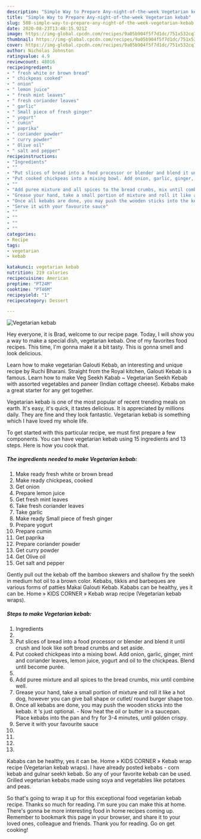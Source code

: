 ```yaml
---
description: "Simple Way to Prepare Any-night-of-the-week Vegetarian kebab"
title: "Simple Way to Prepare Any-night-of-the-week Vegetarian kebab"
slug: 508-simple-way-to-prepare-any-night-of-the-week-vegetarian-kebab
date: 2020-08-23T13:48:15.921Z
image: https://img-global.cpcdn.com/recipes/9a05b904f5f7d1dc/751x532cq70/vegetarian-kebab-recipe-main-photo.jpg
thumbnail: https://img-global.cpcdn.com/recipes/9a05b904f5f7d1dc/751x532cq70/vegetarian-kebab-recipe-main-photo.jpg
cover: https://img-global.cpcdn.com/recipes/9a05b904f5f7d1dc/751x532cq70/vegetarian-kebab-recipe-main-photo.jpg
author: Nicholas Johnston
ratingvalue: 4.9
reviewcount: 48016
recipeingredient:
- " fresh white or brown bread"
- " chickpeas cooked"
- " onion"
- " lemon juice"
- " fresh mint leaves"
- " fresh coriander leaves"
- " garlic"
- " Small piece of fresh ginger"
- " yogurt"
- " cumin"
- " paprika"
- " coriander powder"
- " curry powder"
- " Olive oil"
- " salt and pepper"
recipeinstructions:
- "Ingredients"
- ""
- "Put slices of bread into a food processor or blender and blend it until crush and look like soft bread crumbs and set aside."
- "Put cooked chickpeas into a mixing bowl. Add onion, garlic, ginger, mint and coriander leaves, lemon juice, yogurt and oil to the chickpeas. Blend until become purée."
- ""
- "Add puree mixture and all spices to the bread crumbs, mix until combine well."
- "Grease your hand, take a small portion of mixture and roll it like a hot dog, however you can give ball shape or cutlet/ round burger shape too."
- "Once all kebabs are done, you may push the wooden sticks into the kebab. it ‘s just optional.  Now heat the oil or butter in a saucepan. Place kebabs into the pan and fry for 3-4 minutes, until golden crispy."
- "Serve it with your favourite sauce"
- ""
- ""
- ""
- ""
categories:
- Recipe
tags:
- vegetarian
- kebab

katakunci: vegetarian kebab 
nutrition: 219 calories
recipecuisine: American
preptime: "PT24M"
cooktime: "PT46M"
recipeyield: "1"
recipecategory: Dessert

---
```



![Vegetarian kebab](https://img-global.cpcdn.com/recipes/9a05b904f5f7d1dc/751x532cq70/vegetarian-kebab-recipe-main-photo.jpg)

Hey everyone, it is Brad, welcome to our recipe page. Today, I will show you a way to make a special dish, vegetarian kebab. One of my favorites food recipes. This time, I'm gonna make it a bit tasty. This is gonna smell and look delicious.

Learn how to make vegetarian Galouti Kebab, an interesting and unique recipe by Ruchi Bharani. Straight from the Royal kitchen, Galouti Kebab is a famous. Learn how to make Veg Seekh Kabab ~ Vegetarian Seekh Kebab with assorted vegetables and paneer (Indian cottage cheese). Kebabs make a great starter for any get together.

Vegetarian kebab is one of the most popular of recent trending meals on earth. It's easy, it's quick, it tastes delicious. It is appreciated by millions daily. They are fine and they look fantastic. Vegetarian kebab is something which I have loved my whole life.


To get started with this particular recipe, we must first prepare a few components. You can have vegetarian kebab using 15 ingredients and 13 steps. Here is how you cook that.

<!--inarticleads1-->

##### The ingredients needed to make Vegetarian kebab:

1. Make ready  fresh white or brown bread
1. Make ready  chickpeas, cooked
1. Get  onion
1. Prepare  lemon juice
1. Get  fresh mint leaves
1. Take  fresh coriander leaves
1. Take  garlic
1. Make ready  Small piece of fresh ginger
1. Prepare  yogurt
1. Prepare  cumin
1. Get  paprika
1. Prepare  coriander powder
1. Get  curry powder
1. Get  Olive oil
1. Get  salt and pepper


Gently pull out the kebab off the bamboo skewers and shallow fry the seekh in medium hot oil to a brown color. Kebabs, tikkis and barbeques are various forms of patties Makai Galouti Kebab. Kababs can be healthy, yes it can be. Home » KIDS CORNER » Kebab wrap recipe (Vegetarian kebab wraps). 

<!--inarticleads2-->

##### Steps to make Vegetarian kebab:

1. Ingredients
1. 
1. Put slices of bread into a food processor or blender and blend it until crush and look like soft bread crumbs and set aside.
1. Put cooked chickpeas into a mixing bowl. Add onion, garlic, ginger, mint and coriander leaves, lemon juice, yogurt and oil to the chickpeas. Blend until become purée.
1. 
1. Add puree mixture and all spices to the bread crumbs, mix until combine well.
1. Grease your hand, take a small portion of mixture and roll it like a hot dog, however you can give ball shape or cutlet/ round burger shape too.
1. Once all kebabs are done, you may push the wooden sticks into the kebab. it ‘s just optional.  - Now heat the oil or butter in a saucepan. Place kebabs into the pan and fry for 3-4 minutes, until golden crispy.
1. Serve it with your favourite sauce
1. 
1. 
1. 
1. 


Kababs can be healthy, yes it can be. Home » KIDS CORNER » Kebab wrap recipe (Vegetarian kebab wraps). I have already posted kebabs - corn kebab and gulnar seekh kebab. So any of your favorite kebab can be used. Grilled vegetarian kebabs made using soya and vegetables like potatoes and peas. 

So that's going to wrap it up for this exceptional food vegetarian kebab recipe. Thanks so much for reading. I'm sure you can make this at home. There's gonna be more interesting food in home recipes coming up. Remember to bookmark this page in your browser, and share it to your loved ones, colleague and friends. Thank you for reading. Go on get cooking!
